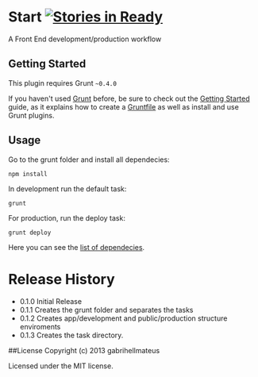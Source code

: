 # Start [![Stories in Ready](https://badge.waffle.io/gabrihellmateus/start.png?label=Ready)](https://waffle.io/gabrihellmateus/start)

A Front End development/production workflow

## Getting Started
This plugin requires Grunt `~0.4.0`

If you haven't used [Grunt](http://gruntjs.com/) before, be sure to check out the [Getting Started](http://gruntjs.com/getting-started) guide, as it explains how to create a [Gruntfile](http://gruntjs.com/sample-gruntfile) as well as install and use Grunt plugins.


## Usage
Go to the grunt folder and install all dependecies:

```
npm install
```

In development run the default task:

```
grunt
```

For production, run the deploy task:

```
grunt deploy
```

Here you can see the [list of dependecies](https://github.com/gabrihellmateus/start/blob/master/ListDependecies.md).

# Release History
* 0.1.0 Initial Release
* 0.1.1 Creates the grunt folder and separates the tasks
* 0.1.2 Creates app/development and public/production structure enviroments
* 0.1.3 Creates the task directory.


##License
Copyright (c) 2013 gabrihellmateus

Licensed under the MIT license.
